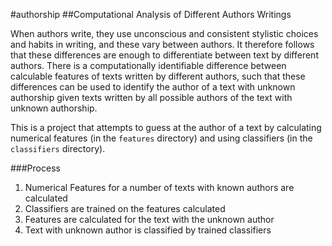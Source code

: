 #authorship
##Computational Analysis of Different Authors Writings

When authors write, they use unconscious and consistent stylistic choices and habits in writing, and these vary between authors. It therefore follows that these differences are enough to differentiate between text by different authors. There is a computationally identifiable difference between calculable features of texts written by different authors, such that these differences can be used to identify the author of a text with unknown authorship given texts written by all possible authors of the text with unknown authorship.

This is a project that attempts to guess at the author of a text by calculating numerical features (in the `features` directory) and using classifiers (in the `classifiers` directory).

###Process

1. Numerical Features for a number of texts with known authors are calculated
2. Classifiers are trained on the features calculated
3. Features are calculated for the text with the unknown author
4. Text with unknown author is classified by trained classifiers

